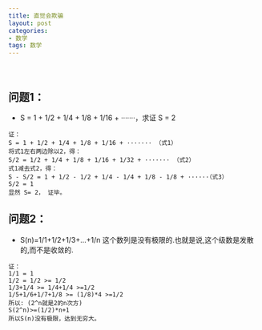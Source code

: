 ```yaml
---
title: 直觉会欺骗
layout: post
categories:
- 数学
tags: 数学
---
```

　
## 问题1：
- S = 1 + 1/2 + 1/4 + 1/8 + 1/16 + ·······，求证 S = 2

```
证：
S = 1 + 1/2 + 1/4 + 1/8 + 1/16 + ······· （式1）
将式1左右两边除以2，得：
S/2 = 1/2 + 1/4 + 1/8 + 1/16 + 1/32 + ······· （式2）
式1减去式2，得：
S - S/2 = 1 + 1/2 - 1/2 + 1/4 - 1/4 + 1/8 - 1/8 + ······（式3）
S/2 = 1
显然 S= 2， 证毕。

```

## 问题2：
- S(n)=1/1+1/2+1/3+...+1/n
这个数列是没有极限的.也就是说,这个级数是发散的,而不是收敛的.

```
证：
1/1 = 1
1/2 = 1/2 >= 1/2
1/3+1/4 >= 1/4+1/4 >=1/2
1/5+1/6+1/7+1/8 >= (1/8)*4 >=1/2
所以: (2^n就是2的n次方)
S(2^n)>=(1/2)*n+1
所以S(n)没有极限，达到无穷大。
```